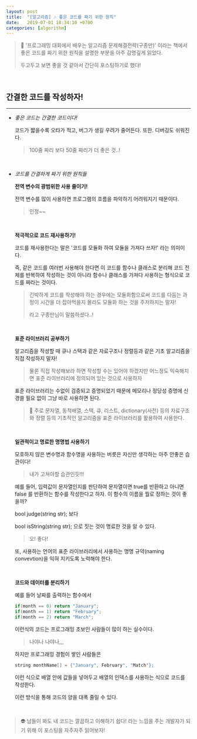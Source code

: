 ```yaml
---
layout: post
title:  "[알고리즘] 🎶 좋은 코드를 짜기 위한 원칙"
date:   2019-07-01 18:34:10 +0700
categories: [algorithm]
---
```


> 🐋 '프로그래밍 대회에서 배우는 알고리즘 문제해결전략(구종만)' 이라는 책에서 좋은 코드를 짜기 위한 원칙을 설명한 부분을 아주 감명깊게 읽었다.
>
> 두고두고 보면 좋을 것 같아서 간단히 포스팅하기로 했다!

<br>

## 간결한 코드를 작성하자!
---

- _좋은 코드는 간결한 코드이다!_

	코드가 짧을수록 오타가 적고, 버그가 생길 우려가 줄어든다. 또한. 디버깅도 쉬워진다.

	> 100줄 짜리 보다 50줄 짜리가 더 좋은 것..!

	<br>

- _코드를 간결하게 짜기 위한 원칙들_

	__전역 변수의 광범위한 사용 줄이기!__

	전역 변수를 많이 사용하면 프로그램의 흐름을 파악하기 어려워지기 때문이다.

	> 인정~~

	<br>

	__적극적으로 코드 재사용하기!__

	코드를 재사용한다는 말은 '코드를 모듈화 하여 모듈을 가져다 쓰자!' 라는 의미이다.

	즉, 같은 코드를 여러번 사용해야 한다면 이 코드를 함수나 클래스로 분리해 코드 전체를 반복하여 작성하는 것이 아니라 함수나 클래스를 가져다 사용하는 형식으로 코드를 짜라는 것이다.

	> 긴박하게 코드를 작성해야 하는 경우에는 모듈화함으로써 코드를 다듬는 과정이 시간을 더 잡아먹을지 몰라도 모듈화 하는 것을 주저하지는 말자!
	>
	> 라고 구종만님이 말씀하셨다..!

	<br>

	__표준 라이브러리 공부하기__

	알고리즘을 작성할 때 큐나 스택과 같은 자료구조나 정렬등과 같은 기초 알고리즘을 직접 작성하지 말자!

	> 물론 직접 작성해보라 하면 작성할 수는 있어야 하겠지만 어느정도 익숙해지면 표준 라이브러리에 정의되어 있는 것으로 사용하자

	표준 라이브러리는 수없이 검증되고 증명되었기 때문에 메모리나 정당성 증명에 신경쓸 필요 없이 그냥 바로 사용하면 된다.

	> 🌱 주로 문자열, 동적배열, 스택, 큐, 리스트, dictionary(사전) 등의 자료구조와 정렬 등의 기초적인 알고리즘을 표준 라이브러리를 활용하여 사용한다.

	<br>

	__일관적이고 명료한 명명법 사용하기__

	모호하지 않은 변수명과 함수명을 사용하는 버릇은 자신만 생각하는 아주 안좋은 습관이다! 

	> 내가 고쳐야할 습관인듯!!!

	예를 들어, 입력값이 문자열인지를 판단하여 문자열이면 true를 반환하고 아니면 false 를 반환하는 함수를 작성한다고 하자. 이 함수의 이름을 뭘로 정하는 것이 좋을까?

	bool judge(string str); 보다

	bool isString(string str); 으로 짓는 것이 명료한 것을 알 수 있다.

	> 오! 좋다!

	또, 사용하는 언어의 표준 라이브러리에서 사용하는 명명 규약(naming convevtion)을 익혀 지키도록 노력해야 한다.

	<br>

	__코드와 데이터를 분리하기__

	예를 들어 날짜를 출력하는 함수에서

	~~~c
	if(month == 0) return "January";
	if(month == 1) return "February";
	if(month == 2) return "March";
	~~~

	이런식의 코드는 프로그래밍 초보인 사람들이 많이 하는 실수이다.

	> 나야나 나야나,,,

	하지만 프로그래밍 경험이 쌓인 사람들은 

	~~~c
	string monthName[] = {"January", February", "Match"}; 
	~~~
	
	이런 식으로 배열 안에 값들을 넣어두고 배열의 인덱스를 사용하는 식으로 코드를 작성한다.

	이런 방식을 통해 코드의 양을 대폭 줄일 수 있다.

	<br>

> 👽 남들이 봐도 내 코드는 깔끔하고 이해하기 쉽다! 라는 느낌을 주는 개발자가 되기 위해 이 포스팅을 자주자주 읽어보자!




